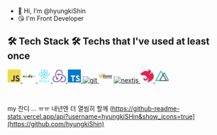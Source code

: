 - 👋 Hi, I’m @hyungkiShin
- 😘 I'm Front Developer


🛠 Tech Stack 🛠
Techs that I've used at least once </br>
---
<p align="left">  
  <a href="https://developer.mozilla.org/en-US/docs/Web/JavaScript" target="_blank"> 
    <img src="https://raw.githubusercontent.com/devicons/devicon/master/icons/javascript/javascript-original.svg" alt="javascript" width="30" height="30"/> 
  </a> 
  <a href="https://nodejs.org" target="_blank"> 
    <img src="https://raw.githubusercontent.com/devicons/devicon/master/icons/nodejs/nodejs-original-wordmark.svg" alt="nodejs" width="30" height="30"/>
  </a>
  <a href="https://reactjs.org/" target="_blank"> 
    <img src="https://raw.githubusercontent.com/devicons/devicon/master/icons/react/react-original-wordmark.svg" alt="react" width="30" height="30"/>
  </a>
  <a href="https://redux.js.org" target="_blank">
    <img src="https://raw.githubusercontent.com/devicons/devicon/master/icons/redux/redux-original.svg" alt="redux" width="30" height="30"/>
  </a> 
  <a href="https://www.typescriptlang.org/" target="_blank"> 
    <img src="https://raw.githubusercontent.com/devicons/devicon/master/icons/typescript/typescript-original.svg" alt="typescript" width="30" height="30"/>
  </a>
  <a href="https://git-scm.com/" target="_blank">
<img src="https://www.vectorlogo.zone/logos/git-scm/git-scm-icon.svg" alt="git" width="30" height="30"/>
</a> 
   <a href="https://aws.amazon.com" target="_blank"> 
    <img src="https://raw.githubusercontent.com/devicons/devicon/master/icons/amazonwebservices/amazonwebservices-original-wordmark.svg" alt="aws" width="30" height="30"/></a>
  <a href="https://nextjs.org/" target="_blank"> 
    <img src="https://cdn.worldvectorlogo.com/logos/nextjs-3.svg" alt="nextjs" width="30" height="30"/> 
  </a>
  <a href="https://docs.nestjs.kr/" target="_blank"> 
    <img src="https://github.com/devicons/devicon/blob/master/icons/nestjs/nestjs-plain.svg" alt="nextjs" width="30" height="30"/> 
  </a> 
  <a href="https://nuxtjs.org/" target="_blank"> 
    <img src="https://github.com/devicons/devicon/blob/master/icons/nuxtjs/nuxtjs-original.svg" alt="nextjs" width="30" height="30"/> 
  </a>
</p><br/>

my 잔디 ... ㅠㅠ 내년엔 더 열씸히 할께
(https://github-readme-stats.vercel.app/api?username=hyungkiSHin&show_icons=true](https://github.com/hyungkiShin)
